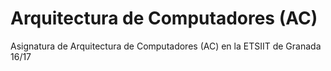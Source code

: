 # Arquitectura de Computadores (AC)
Asignatura de Arquitectura de Computadores (AC) en la ETSIIT de Granada 16/17
